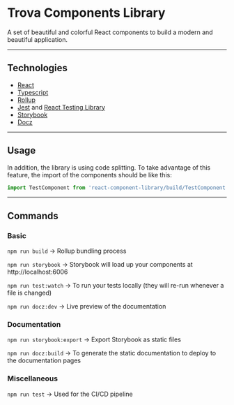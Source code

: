 # Trova Components Library

A set of beautiful and colorful React components to build a modern and beautiful application.

---

## Technologies

-   [React](https://reactjs.org/)
-   [Typescript](https://www.typescriptlang.org/)
-   [Rollup](https://rollupjs.org/guide/en/)
-   [Jest](https://jestjs.io/) and [React Testing Library](https://testing-library.com/docs/react-testing-library/intro)
-   [Storybook](https://storybook.js.org/)
-   [Docz](https://www.docz.site/)

---

## Usage

In addition, the library is using code splitting. To take advantage of this feature, the import of the components should be like this:

```javascript
import TestComponent from 'react-component-library/build/TestComponent';
```

---

## Commands

### Basic

`npm run build` -> Rollup bundling process

`npm run storybook` -> Storybook will load up your components at http://localhost:6006

`npm run test:watch` -> To run your tests locally (they will re-run whenever a file is changed)

`npm run docz:dev` -> Live preview of the documentation

### Documentation

`npm run storybook:export` -> Export Storybook as static files

`npm run docz:build` -> To generate the static documentation to deploy to the documentation pages

### Miscellaneous

`npm run test` -> Used for the CI/CD pipeline
